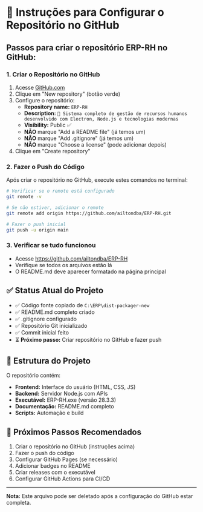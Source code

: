 # 🚀 Instruções para Configurar o Repositório no GitHub

## Passos para criar o repositório ERP-RH no GitHub:

### 1. Criar o Repositório no GitHub
1. Acesse [GitHub.com](https://github.com)
2. Clique em "New repository" (botão verde)
3. Configure o repositório:
   - **Repository name:** `ERP-RH`
   - **Description:** `🏢 Sistema completo de gestão de recursos humanos desenvolvido com Electron, Node.js e tecnologias modernas`
   - **Visibility:** Public ✅
   - **NÃO** marque "Add a README file" (já temos um)
   - **NÃO** marque "Add .gitignore" (já temos um)
   - **NÃO** marque "Choose a license" (pode adicionar depois)
4. Clique em "Create repository"

### 2. Fazer o Push do Código
Após criar o repositório no GitHub, execute estes comandos no terminal:

```bash
# Verificar se o remote está configurado
git remote -v

# Se não estiver, adicionar o remote
git remote add origin https://github.com/ailtondba/ERP-RH.git

# Fazer o push inicial
git push -u origin main
```

### 3. Verificar se tudo funcionou
- Acesse https://github.com/ailtondba/ERP-RH
- Verifique se todos os arquivos estão lá
- O README.md deve aparecer formatado na página principal

## ✅ Status Atual do Projeto

- ✅ Código fonte copiado de `C:\ERP\dist-packager-new`
- ✅ README.md completo criado
- ✅ .gitignore configurado
- ✅ Repositório Git inicializado
- ✅ Commit inicial feito
- ⏳ **Próximo passo:** Criar repositório no GitHub e fazer push

## 📁 Estrutura do Projeto

O repositório contém:
- **Frontend:** Interface do usuário (HTML, CSS, JS)
- **Backend:** Servidor Node.js com APIs
- **Executável:** ERP-RH.exe (versão 28.3.3)
- **Documentação:** README.md completo
- **Scripts:** Automação e build

## 🎯 Próximos Passos Recomendados

1. Criar o repositório no GitHub (instruções acima)
2. Fazer o push do código
3. Configurar GitHub Pages (se necessário)
4. Adicionar badges no README
5. Criar releases com o executável
6. Configurar GitHub Actions para CI/CD

---

**Nota:** Este arquivo pode ser deletado após a configuração do GitHub estar completa.